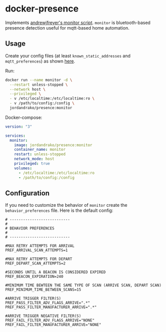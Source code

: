 # docker-presence

Implements [andrewjfreyer's monitor script](https://github.com/andrewjfreyer/monitor). `monitor` is bluetooth-based presence detection useful for mqtt-based home automation.

## Usage

Create your config files (at least `known_static_addresses` and `mqtt_preferences`) as shown [here](https://github.com/andrewjfreyer/monitor#configuration-and-setup).

Run:

```bash
docker run --name monitor -d \
  --restart unless-stopped \
  --network host \
  --privileged \
  - v /etc/localtime:/etc/localtime:ro \
  - v /path/to/config:/config \
  jordandrako/presence:monitor
```

Docker-compose:

```yml
version: "3"

services:
  monitor:
    image: jordandrako/presence:monitor
    container_name: monitor
    restart: unless-stopped
    network_mode: host
    privileged: true
    volumes:
      - /etc/localtime:/etc/localtime:ro
      - /path/to/config:/config
```

## Configuration

If you need to customize the behavior of `monitor` create the `behavior_preferences` file. Here is the default config:

```
# ---------------------------
#
# BEHAVIOR PREFERENCES
#
# ---------------------------

#MAX RETRY ATTEMPTS FOR ARRIVAL
PREF_ARRIVAL_SCAN_ATTEMPTS=1

#MAX RETRY ATTEMPTS FOR DEPART
PREF_DEPART_SCAN_ATTEMPTS=2

#SECONDS UNTIL A BEACON IS CONSIDERED EXPIRED
PREF_BEACON_EXPIRATION=240

#MINIMUM TIME BEWTEEN THE SAME TYPE OF SCAN (ARRIVE SCAN, DEPART SCAN)
PREF_MINIMUM_TIME_BETWEEN_SCANS=15

#ARRIVE TRIGGER FILTER(S)
PREF_PASS_FILTER_ADV_FLAGS_ARRIVE=".*"
PREF_PASS_FILTER_MANUFACTURER_ARRIVE=".*"

#ARRIVE TRIGGER NEGATIVE FILTER(S)
PREF_FAIL_FILTER_ADV_FLAGS_ARRIVE="NONE"
PREF_FAIL_FILTER_MANUFACTURER_ARRIVE="NONE"
```
